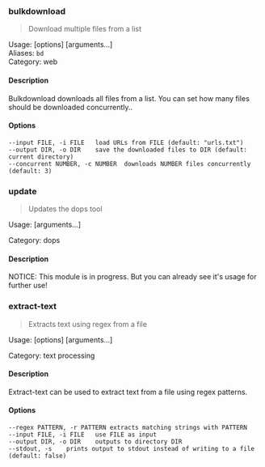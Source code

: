 
### bulkdownload  

> Download multiple files from a list  

Usage:  [options] [arguments...]<br/>
Aliases: `bd`<br/>
Category: web

 #### Description

Bulkdownload downloads all files from a list. 
You can set how many files should be downloaded concurrently..

#### Options

```
--input FILE, -i FILE	load URLs from FILE (default: "urls.txt")
--output DIR, -o DIR	save the downloaded files to DIR (default: current directory)
--concurrent NUMBER, -c NUMBER	downloads NUMBER files concurrently (default: 3)
```

### update  

> Updates the dops tool  

Usage:  [arguments...]<br/>

Category: dops

 #### Description

NOTICE: This module is in progress. But you can already see it's usage for further use!



### extract-text  

> Extracts text using regex from a file  

Usage:  [options] [arguments...]<br/>

Category: text processing

 #### Description

Extract-text can be used to extract text from a file using regex patterns.

#### Options

```
--regex PATTERN, -r PATTERN	extracts matching strings with PATTERN
--input FILE, -i FILE	use FILE as input
--output DIR, -o DIR	outputs to directory DIR
--stdout, -s	prints output to stdout instead of writing to a file (default: false)
```
